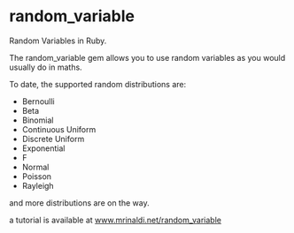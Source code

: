random_variable
===============

Random Variables in Ruby.

The random_variable gem allows you to use random variables as you would usually do in maths.

To date, the supported random distributions are:
- Bernoulli
- Beta
- Binomial
- Continuous Uniform
- Discrete Uniform
- Exponential
- F
- Normal
- Poisson
- Rayleigh

and more distributions are on the way.

a tutorial is available at www.mrinaldi.net/random_variable
